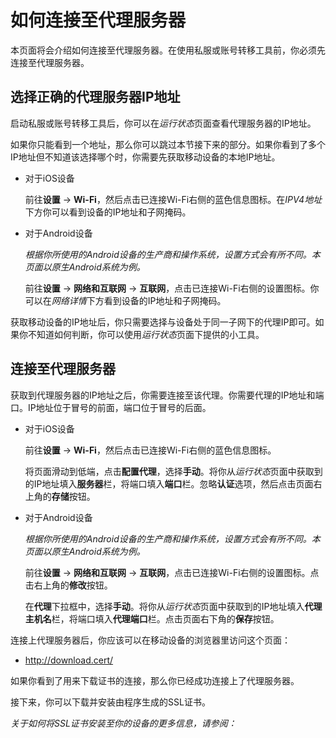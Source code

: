 ﻿# 如何连接至代理服务器

本页面将会介绍如何连接至代理服务器。在使用私服或账号转移工具前，你必须先连接至代理服务器。

## 选择正确的代理服务器IP地址

启动私服或账号转移工具后，你可以在*运行状态*页面查看代理服务器的IP地址。

如果你只能看到一个地址，那么你可以跳过本节接下来的部分。如果你看到了多个IP地址但不知道该选择哪个时，你需要先获取移动设备的本地IP地址。

* 对于iOS设备

  前往**设置** -> **Wi-Fi**，然后点击已连接Wi-Fi右侧的蓝色信息图标。在*IPV4地址*下方你可以看到设备的IP地址和子网掩码。

* 对于Android设备

  *根据你所使用的Android设备的生产商和操作系统，设置方式会有所不同。本页面以原生Android系统为例。*

  前往**设置** -> **网络和互联网** -> **互联网**，点击已连接Wi-Fi右侧的设置图标。你可以在*网络详情*下方看到设备的IP地址和子网掩码。

获取移动设备的IP地址后，你只需要选择与设备处于同一子网下的代理IP即可。如果你不知道如何判断，你可以使用*运行状态*页面下提供的小工具。

## 连接至代理服务器

获取到代理服务器的IP地址之后，你需要连接至该代理。你需要代理的IP地址和端口。IP地址位于冒号的前面，端口位于冒号的后面。

* 对于iOS设备

  前往**设置** -> **Wi-Fi**，然后点击已连接Wi-Fi右侧的蓝色信息图标。

  将页面滑动到低端，点击**配置代理**，选择**手动**。将你从*运行状态*页面中获取到的IP地址填入**服务器**栏，将端口填入**端口**栏。忽略**认证**选项，然后点击页面右上角的**存储**按钮。

* 对于Android设备

  *根据你所使用的Android设备的生产商和操作系统，设置方式会有所不同。本页面以原生Android系统为例。*

  前往**设置** -> **网络和互联网** -> **互联网**，点击已连接Wi-Fi右侧的设置图标。点击右上角的**修改**按钮。

  在**代理**下拉框中，选择**手动**。将你从*运行状态*页面中获取到的IP地址填入**代理主机名**栏，将端口填入**代理端口**栏。点击页面右下角的**保存**按钮。

连接上代理服务器后，你应该可以在移动设备的浏览器里访问这个页面：

* http://download.cert/

如果你看到了用来下载证书的连接，那么你已经成功连接上了代理服务器。

接下来，你可以下载并安装由程序生成的SSL证书。

*关于如何将SSL证书安装至你的设备的更多信息，请参阅：*

